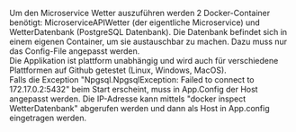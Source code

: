 Um den Microservice Wetter auszuführen werden 2 Docker-Container benötigt: MicroserviceAPIWetter (der eigentliche Microservice) und WetterDatenbank (PostgreSQL Datenbank).
Die Datenbank befindet sich in einem eigenen Container, um sie austauschbar zu machen. Dazu muss nur das Config-File angepasst werden. <br>
Die Applikation ist plattform unabhängig und wird auch für verschiedene Plattformen auf Github getestet (Linux, Windows, MacOS). <br>
Falls die Exception "Npgsql.NpgsqlException: Failed to connect to 172.17.0.2:5432" beim Start erscheint, muss in App.Config der Host angepasst werden. Die IP-Adresse kann mittels "docker inspect WetterDatenbank" abgerufen werden und dann als Host in App.config eingetragen werden.
